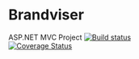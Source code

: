 # Brandviser
ASP.NET MVC Project
[![Build status](https://ci.appveyor.com/api/projects/status/ifyo8nvkpvqdx7om?svg=true)](https://ci.appveyor.com/project/martinst1/brandviser)  
[![Coverage Status](https://coveralls.io/repos/github/martinst1/Brandviser/badge.svg?branch=master)](https://coveralls.io/github/martinst1/Brandviser?branch=master)  
